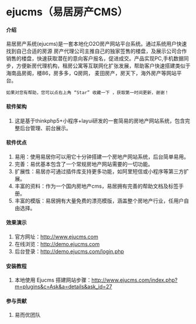 # ejucms（易居房产CMS）

#### 介绍
易居房产系统(ejucms)是一套本地化O2O房产网站平台系统。通过系统用户快速找到自己合适的房源
房产代理公司主推自己的独家签售的楼盘，及展示公司合作销售的楼盘，快速获取潜在的意向客户报名，促进成交。产品实现PC,手机数据同步，方便新房代理机构，租房公寓等互联网化扩张发展，帮助客户快速搭建类似于海南品房阁，楼86，房多多，Q房网， 麦田房产，房天下，海外房产等网站平台。

```
如果对您有帮助，您可以点右上角 “Star” 收藏一下 ，获取第一时间更新，谢谢！
```

#### 软件架构
1. 这是基于thinkphp5+小程序+layui研发的一套简易的房地产网站系统，包含完整后台管理、前台展示。

#### 软件优点
1. 易用：使用易居你可以用它十分钟搭建一个房地产网站系统，后台简单易用。
2. 完善：易优基本包含了一个常规房地产网站需要的一切功能。
3. 扩展性：易居亦可通过插件库支持更多功能，如阿里短信或小程序等第三方扩展。
4. 丰富的资料：作为一个国内房地产cms，易居拥有完善的帮助文档及标签手册。
5. 丰富的模版：易居拥有大量免费的漂亮模版，涵盖整个房地产行业，任用户自由选择。

#### 效果演示

1. 官方网址：http://www.ejucms.com
2. 在线浏览：http://demo.ejucms.com
3. 后台登录：http://demo.ejucms.com/login.php

#### 安装教程

1. 本地使用 Ejucms 搭建网站步骤：http://www.ejucms.com/index.php?m=plugins&c=Ask&a=details&ask_id=27

#### 参与贡献

1. 易而优团队